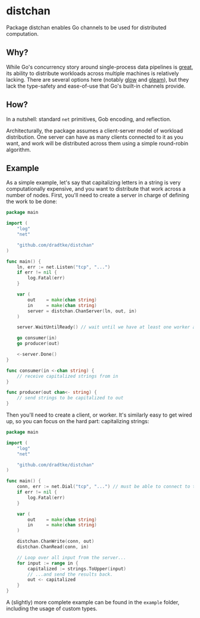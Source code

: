 # distchan

Package distchan enables Go channels to be used for distributed computation.

## Why?

While Go's concurrency story around single-process data pipelines is
[great](https://blog.golang.org/pipelines), its ability to distribute workloads
across multiple machines is relatively lacking. There are several options here
(notably [glow](https://github.com/chrislusf/glow) and
[gleam](https://github.com/chrislusf/gleam)), but they lack the type-safety and
ease-of-use that Go's built-in channels provide.

## How?

In a nutshell: standard `net` primitives, Gob encoding, and reflection.

Architecturally, the package assumes a client-server model of workload
distribution. One server can have as many clients connected to it as you want,
and work will be distributed across them using a simple round-robin algorithm.

## Example

As a simple example, let's say that capitalizing letters in a string is very
computationally expensive, and you want to distribute that work across a number
of nodes. First, you'll need to create a server in charge of defining the work
to be done:

```go
package main

import (
	"log"
	"net"

	"github.com/dradtke/distchan"
)

func main() {
	ln, err := net.Listen("tcp", "...")
	if err != nil {
		log.Fatal(err)
	}

	var (
		out    = make(chan string)
		in     = make(chan string)
		server = distchan.ChanServer(ln, out, in)
	)

	server.WaitUntilReady() // wait until we have at least one worker available

	go consumer(in)
	go producer(out)

	<-server.Done()
}

func consumer(in <-chan string) {
	// receive capitalized strings from in
}

func producer(out chan<- string) {
	// send strings to be capitalized to out
}
```

Then you'll need to create a client, or worker. It's similarly easy to get wired
up, so you can focus on the hard part: capitalizing strings:

```go
package main

import (
	"log"
	"net"

	"github.com/dradtke/distchan"
)

func main() {
	conn, err := net.Dial("tcp", "...") // must be able to connect to the server
	if err != nil {
		log.Fatal(err)
	}

	var (
		out    = make(chan string)
		in     = make(chan string)
	)

	distchan.ChanWrite(conn, out)
	distchan.ChanRead(conn, in)

	// Loop over all input from the server...
	for input := range in {
		capitalized := strings.ToUpper(input)
		// ...and send the results back.
		out <- capitalized
	}
}
```

A (slightly) more complete example can be found in the `example` folder,
including the usage of custom types.
